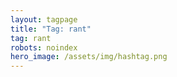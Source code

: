 ```yaml
---
layout: tagpage
title: "Tag: rant"
tag: rant
robots: noindex
hero_image: /assets/img/hashtag.png
---
```

